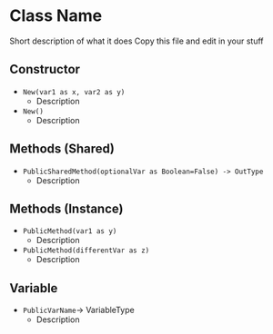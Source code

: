 ﻿# Class Name
Short description of what it does
Copy this file and edit in your stuff
## Constructor
- `New(var1 as x, var2 as y)`
	- Description
- `New()`
	- Description
## Methods (Shared)
- `PublicSharedMethod(optionalVar as Boolean=False) -> OutType`
	- Description
## Methods (Instance)
- `PublicMethod(var1 as y)`
	- Description
- `PublicMethod(differentVar as z)`
	- Description
## Variable
- `PublicVarName`-> VariableType
	- Description